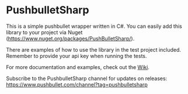 PushbulletSharp
===============

This is a simple pushbullet wrapper written in C#. You can easily add this library to your project via Nuget (https://www.nuget.org/packages/PushBulletSharp/).

There are examples of how to use the library in the test project included. Remember to provide your api key when running the tests.

For more documentation and examples, check out the [Wiki](https://github.com/adamyeager/PushbulletSharp/wiki).

Subscribe to the PushbulletSharp channel for updates on releases: https://www.pushbullet.com/channel?tag=pushbulletsharp
